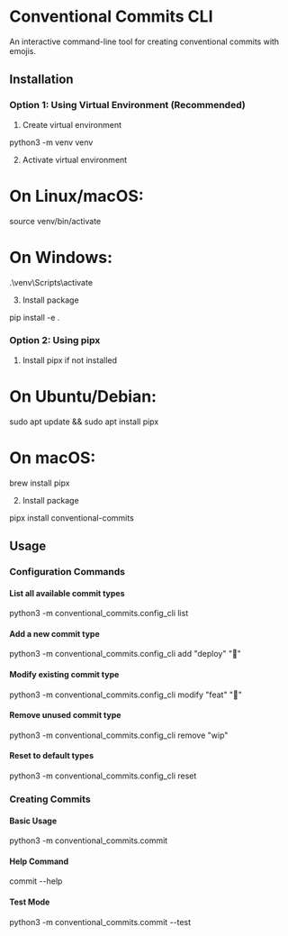 # Conventional Commits CLI

An interactive command-line tool for creating conventional commits with emojis.

## Installation

### Option 1: Using Virtual Environment (Recommended)

1. Create virtual environment

python3 -m venv venv

2. Activate virtual environment

# On Linux/macOS:

source venv/bin/activate

# On Windows:

.\venv\Scripts\activate

3. Install package

pip install -e .

### Option 2: Using pipx

1. Install pipx if not installed

# On Ubuntu/Debian:

sudo apt update && sudo apt install pipx

# On macOS:

brew install pipx

2. Install package

pipx install conventional-commits

## Usage

### Configuration Commands

#### List all available commit types

python3 -m conventional_commits.config_cli list

#### Add a new commit type

python3 -m conventional_commits.config_cli add "deploy" "🚀"

#### Modify existing commit type

python3 -m conventional_commits.config_cli modify "feat" "🌟"

#### Remove unused commit type

python3 -m conventional_commits.config_cli remove "wip"

#### Reset to default types

python3 -m conventional_commits.config_cli reset

### Creating Commits

#### Basic Usage

python3 -m conventional_commits.commit

#### Help Command

commit --help

#### Test Mode

python3 -m conventional_commits.commit --test
